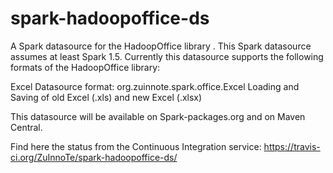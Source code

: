 # spark-hadoopoffice-ds
 A Spark datasource for the HadoopOffice library . This Spark datasource assumes at least Spark 1.5. Currently this datasource supports the following formats of the HadoopOffice library:

   Excel
        Datasource format: org.zuinnote.spark.office.Excel
        Loading and Saving of old Excel (.xls) and new Excel (.xlsx)

This datasource will be available on Spark-packages.org and on Maven Central.

Find here the status from the Continuous Integration service: https://travis-ci.org/ZuInnoTe/spark-hadoopoffice-ds/
